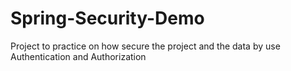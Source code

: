 # Spring-Security-Demo
Project to practice on how secure the project and the data by use Authentication and Authorization
